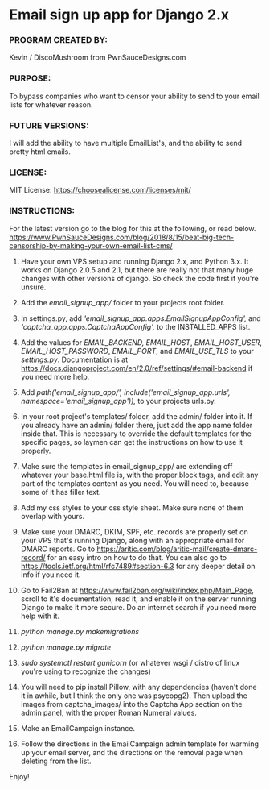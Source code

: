 # Email sign up app for Django 2.x

### PROGRAM CREATED BY:
Kevin / DiscoMushroom from PwnSauceDesigns.com

### PURPOSE:
To bypass companies who want to censor your ability to send to your email lists for whatever reason.

### FUTURE VERSIONS:
I will add the ability to have multiple EmailList's, and the ability to send pretty html emails.

### LICENSE:
MIT License: https://choosealicense.com/licenses/mit/

### INSTRUCTIONS:
For the latest version go to the blog for this at the following, or read below.
https://www.PwnSauceDesigns.com/blog/2018/8/15/beat-big-tech-censorship-by-making-your-own-email-list-cms/

1. Have your own VPS setup and running Django 2.x, and Python 3.x. It works on Django 2.0.5 and 2.1, but there are really not
that many huge changes with other versions of django. So check the code first if you're unsure.

2. Add the *email_signup_app/* folder to your projects root folder.

3. In settings.py, add *'email_signup_app.apps.EmailSignupAppConfig',* and *'captcha_app.apps.CaptchaAppConfig',* to
the INSTALLED_APPS list.

4. Add the values for *EMAIL_BACKEND, EMAIL_HOST*, *EMAIL_HOST_USER*, *EMAIL_HOST_PASSWORD*, *EMAIL_PORT*, and *EMAIL_USE_TLS* to your
*settings.py*. Documentation is at https://docs.djangoproject.com/en/2.0/ref/settings/#email-backend if you need more help.

5. Add *path('email_signup_app/', include('email_signup_app.urls', namespace='email_signup_app')),* to your projects urls.py.

6. In your root project's templates/ folder, add the admin/ folder into it. If you already have an admin/ folder there, just
add the app name folder inside that. This is necessary to override the default templates for the specific pages, so laymen can
get the instructions on how to use it properly.

7. Make sure the templates in email_signup_app/ are extending off whatever your base.html file is, with the proper block tags,
and edit any part of the templates content as you need. You will need to, because some of it has filler text.

8. Add my css styles to your css style sheet. Make sure none of them overlap with yours.

9. Make sure your DMARC, DKIM, SPF, etc. records are properly set on your VPS that's running Django, along with an
appropriate email for DMARC reports. Go to https://aritic.com/blog/aritic-mail/create-dmarc-record/ for an easy intro on how
to do that. You can also go to https://tools.ietf.org/html/rfc7489#section-6.3 for any deeper detail on info if you need it.

10. Go to Fail2Ban at https://www.fail2ban.org/wiki/index.php/Main_Page, scroll to it's documentation, read it,
and enable it on the server running Django to make it more secure. Do an internet search if you need more help with it.

11. *python manage.py makemigrations*

12. *python manage.py migrate*

13. *sudo systemctl restart gunicorn* (or whatever wsgi / distro of linux you're using to recognize the changes)

14. You will need to pip install Pillow, with any dependencies (haven't done it in awhile, but I think the only one was
psycopg2). Then upload the images from captcha_images/ into the Captcha App section on the admin panel, with the proper
Roman Numeral values.

15. Make an EmailCampaign instance.

16. Follow the directions in the EmailCampaign admin template for warming up your email server, and the directions on
the removal page when deleting from the list.

Enjoy!
